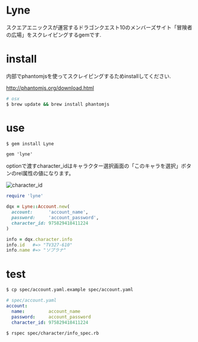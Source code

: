 # Lyne
スクエアエニックスが運営するドラゴンクエスト10のメンバーズサイト「冒険者の広場」をスクレイピングするgemです.

# install

内部でphantomjsを使ってスクレイピングするためinstallしてください.

http://phantomjs.org/download.html

```bash
# osx
$ brew update && brew install phantomjs
```

# use

```bash
$ gem install Lyne
```
```
gem 'lyne'
```

optionで渡すcharacter_idはキャラクター選択画面の「このキャラを選択」ボタンのrel属性の値になります。

![character_id](http://dl.dropboxusercontent.com/u/92653510/DQ10/charaid.png "character_id")

```ruby
require 'lyne'

dqx = Lyne::Account.new(
  account:      'account_name',
  password:     'account_password',
  character_id: 975829418411224
)

info = dqx.character.info
info.id   #=> "TV327-610"
info.name #=> "ソプラナ"
```

# test

```bash
$ cp spec/account.yaml.example spec/account.yaml
```

```yaml
# spec/account.yaml
account:
  name:         account_name
  password:     account_password
  character_id: 975829418411224
```

```
$ rspec spec/character/info_spec.rb
```
